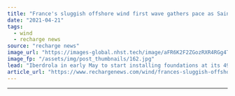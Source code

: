 ```yaml
---
title: "France's sluggish offshore wind first wave gathers pace as Saint-Brieuc build starts"
date: "2021-04-21"
tags: 
  - wind
  - recharge news
source: "recharge news"
image_url: "https://images-global.nhst.tech/image/aFR6K2F2ZGozRXR4RGg4TnMxc2Rsc054aGlyNG5nVE1FL1BpZk1MQldsST0=/nhst/binary/be12bbff3eb2cf79606db76f519ebebf"
image_fp: "/assets/img/post_thumbnails/162.jpg"
lead: "Iberdrola in early May to start installing foundations at its 496MW Saint-Brieuc project off Brittany"
article_url: "https://www.rechargenews.com/wind/frances-sluggish-offshore-wind-first-wave-gathers-pace-as-saint-brieuc-build-starts/2-1-998894"
---
```


---

